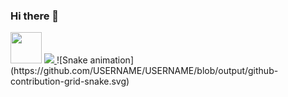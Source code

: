 ### Hi there 👋

<!--
**GustavoGomesSS/GustavoGomesSS** is a ✨ _special_ ✨ repository because its `README.md` (this file) appears on your GitHub profile.

-->
<img src=" https://upload.wikimedia.org/wikipedia/commons/9/99/Unofficial_JavaScript_logo_2.svg" width="50px">
<a href="https://www.instagram.com/gustavo_g.69" alt="Instagram" target="_blank">
  <img src="https://img.shields.io/badge/-Instagram-DF0174?style=for-the-badge&labelColor=DF0174&logo=instagram&logoColor=white&link=https://www.instagram.com/USERNAME">
</a>
![Snake animation](https://github.com/USERNAME/USERNAME/blob/output/github-contribution-grid-snake.svg)
